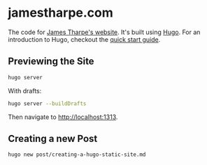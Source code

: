 # jamestharpe.com

The code for [James Tharpe's website](www.jamestharpe.com). It's built using [Hugo](http://gohugo.io/). For an introduction to Hugo, checkout the [quick start guide](http://gohugo.io/getting-started/quick-start/).

## Previewing the Site

```bash
hugo server
```

With drafts:

```bash
hugo server --buildDrafts
```

Then navigate to [http://localhost:1313](http://localhost:1313).

## Creating a new Post

```bash
hugo new post/creating-a-hugo-static-site.md
```

